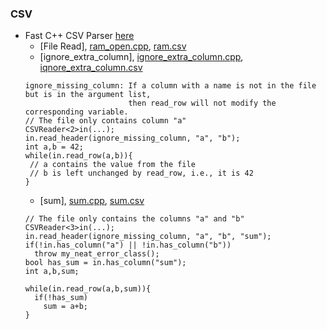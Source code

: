 ### CSV
* Fast C++ CSV Parser [here](https://github.com/ben-strasser/fast-cpp-csv-parser)
    * [File Read], [ram_open.cpp](https://github.com/csbyun-data/CPP-Pro/blob/main/chap03/CSV/ram_open.cpp), [ram.csv](https://github.com/csbyun-data/CPP-Pro/blob/main/chap03/CSV/ram.csv)
    * [ignore_extra_column], [ignore_extra_column.cpp](https://github.com/csbyun-data/CPP-Pro/blob/main/chap03/CSV/ignore_missing_column.cpp), [iqnore_extra_column.csv](https://github.com/csbyun-data/CPP-Pro/blob/main/chap03/CSV/ignore_missing_column.csv)
    ```
    ignore_missing_column: If a column with a name is not in the file but is in the argument list,
                           then read_row will not modify the corresponding variable.
    // The file only contains column "a"
    CSVReader<2>in(...);
    in.read_header(ignore_missing_column, "a", "b");
    int a,b = 42;
    while(in.read_row(a,b)){
     // a contains the value from the file
     // b is left unchanged by read_row, i.e., it is 42
    }
    ```
    * [sum], [sum.cpp](https://github.com/csbyun-data/CPP-Pro/blob/main/chap03/CSV/sum.cpp), [sum.csv](https://github.com/csbyun-data/CPP-Pro/blob/main/chap03/CSV/sum.csv)
    ```
    // The file only contains the columns "a" and "b"
    CSVReader<3>in(...);
    in.read_header(ignore_missing_column, "a", "b", "sum");
    if(!in.has_column("a") || !in.has_column("b"))
      throw my_neat_error_class();
    bool has_sum = in.has_column("sum");
    int a,b,sum;

    while(in.read_row(a,b,sum)){
      if(!has_sum)
        sum = a+b;
    }
    ```
    
    
